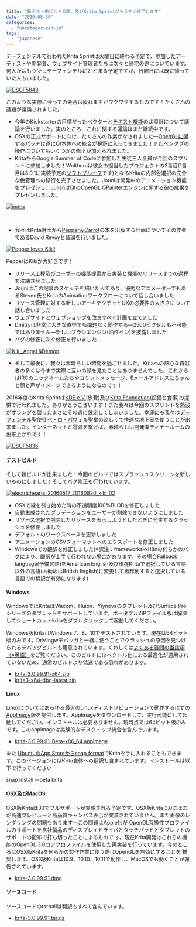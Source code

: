 ```yaml
---
title: "新テスト用ビルド公開、及びKrita Sprintがもうすぐ終了します"
date: "2016-08-30"
categories: 
  - "uncategorized-jp"
tags: 
  - "japanese"
---
```


デーフェンテルで行われたKrita Sprintは火曜日に終わる予定で、参加したアーティストや開発者、ウェブサイト管理者たちは次々と帰宅の途についています。何人かはもう少しデーフェンテルにとどまる予定ですが、日曜日には既に帰っていた人もいました。

[![DSCF5848](/images/posts/2016/DSCF5848-1024x768.jpg)](https://krita.org/wp-content/uploads/2016/08/DSCF5848.jpg)

このような実際に会っての会合は疲れますがワクワクするものです！たくさんの議題が議論されました。

- 今年のKickstarterの目標だったベクターと[テキスト機能](https://phabricator.kde.org/T1004#50665)のUI設計について議論を行いました。実のところ、これに関する議論はまだ継続中です。
- OSXの正式サポートに向け、たくさんの作業がなされました―[OpenGLに関するパッチ](https://codereview.qt-project.org/#/c/166202)は遂にQt本体への統合が視野に入ってきました！またペンタブの操作についてもいくつかの修正が加えられました。
- KritaからGoogle Summer of Codeに参加した生徒三人全員が今回のスプリントに参加しました！Woltheraは彼女の担当したプロジェクトの2番目(1番目は3.0.1に実装予定の[ソフトプルーフ](http://wolthera.info/?p=802)です)となるKritaの内部色選択の完全な色管理への移行を完了させました。Jouniは開発中のアニメーション機能をプレゼンし、JulianはQtのOpenGL QPainterエンジンに関する彼の成果をプレゼンしました。

[![index](/images/posts/2016/index-1024x584.png)](https://krita.org/wp-content/uploads/2016/08/index.png)

 

- 我々はKrita財団から[Pepper＆Carrot](http://www.peppercarrot.com/)の本を出版する計画についてその作者であるDavid Revoyと議論を行いました。

[![Pepper loves Kiki!](/images/posts/2016/PepperLovesKiki_001-1024x724.png)](https://krita.org/wp-content/uploads/2016/08/PepperLovesKiki_001.png)

PepperはKikiが大好きです！

- リリース工程及び[ユーザーの機能提案](https://krita.org/jp/item/ways-to-help-krita-work-on-feature-requests-jp/)から実装と機能のリリースまでの過程を洗練させました
- Jouniはこの記事のスケッチを描いた人であり、優秀なアニメーターでもあるSteven氏とKritaのAnimationワークフローについて話し合いました
- リソース管理に対する新しいアーキテクチャとUXの必要性の大きさについて話し合いました
- ウェブサイトとウェブショップを改良すべく計画を立てました
- Dmitryは非常に大きな直径でも問題なく動作する―2500ピクセルも不可能ではありません―新しいブラシエンジン(油性ペン)を披露しました
- バグの修正に次ぐ修正を行いました…

[![Kiki_Angel &Demon](/images/posts/2016/Kiki_Angel-Demon-1-1024x724.png)](https://krita.org/wp-content/uploads/2016/08/Kiki_Angel-Demon-1.png)

- そして最後に、我々は素晴らしい時間を過ごせました。Kritaへの熱心な貢献者の多くは今まで実際に互いの顔を見たことはありませんでした、これからはIRCのニックネームたちやコミットメッセージ、Eメールアドレスにちゃんと顔と声がイメージできるようになるのです！

2016年度のKrita Sprintは[KDE e.V.](https://www.kde.org/community/donations/)(旅費)及び[Krita Foundation](https://krita.org/jp/support-us-jp/donations-jp/)(設備と食事)の提供で行われました。ありがとうございます！また我々は今回のスプリントを熱波がオランダを襲ったまさにその週に設定してしまいました。幸運にも我々は[デーフェンテル聖使徒ペトロ・パヴェル聖堂](http://petrusenpaulus.eu/)の涼しくて快適な地下室を使うことが出来ました。インターネットと電源を繋げば、素晴らしい開発兼ディナールームの出来上がりです！

[![DSCF5836](/images/posts/2016/DSCF5836-1024x768.jpg)](https://krita.org/wp-content/uploads/2016/08/DSCF5836.jpg)

#### テストビルド

そして新ビルドが出来ました！今回のビルドではスプラッシュスクリーンを新しいものにしました！そしてバグ修正も行われています。

[![electrichearts_20160517_20160820_kiki_02](/images/posts/2016/electrichearts_20160517_20160820_kiki_02-1024x594.png)](https://krita.org/wp-content/uploads/2016/08/electrichearts_20160517_20160820_kiki_02.png)

- OSXで線を引き始めた時の不透明度100%BLOBを修正しました
- 自動生成されたグラデーションをユーザーが削除できないようにしました
- リソース選択で削除したリソースを表示しようとしたときに発生するクラッシュを修正しました
- デフォルトのワークスペースを更新しました
- アニメーションのCSVフォーマットへのエクスポートを修正しました
- Windowsでの翻訳を修正しました(※訳注：frameworks-ki18nの何らかのバグにより、翻訳が上手く行われない場合があります。その場合Fallback language(予備言語)をAmerican English及び現在Kritaで選択している言語以外の言語(お勧めはBritish English)に変更して再起動すると選択している言語での翻訳が有効になります)

#### Windows

WindowsではKritaはWacom、Huion、Yiynovaのタブレット及びSurface Proシリーズのタブレットをサポートしています。ポータブルZIPファイル版は解凍してショートカットkritaをダブルクリックして起動してください。

Windows版KritaはWindows 7、8、10でテストされています。現在は64ビット版のみです。DrMingwデバッガと一緒に使うことでクラッシュの原因を見つけられるデバッグビルドも用意されています。くわしくは[よくある質問の当該項（※英語）](https://docs.krita.org/KritaFAQ#How_can_I_produce_a_backtrace_on_Windows.3F)をご覧ください。このビルドにはベクトル化による最適化が適用されていないため、通常のビルドより低速である恐れがあります。

- [krita\_3.0.99.91-x64.zip](http://files.kde.org/krita/3/windows/devbuilds/krita_3.0.99.91-x64.zip)
- [krita3-x64-dbg-latest.zip](http://files.kde.org/krita/3/windows/debugbuilds/krita3-x64-dbg-latest.zip)

#### Linux

Linuxについてはあらゆる最近のLinuxディストリビューションで動作するはずの[AppImage](http://appimage.org/)版を提供します。AppImageをダウンロードして、実行可能にして起動してください。インストールは必要ありません。現時点では64ビット版のみです。このappimageは実験的なデスクトップ統合を含んでいます。

- [krita-3.0.99.91-Beta-x86\_64.appimage](http://files.kde.org/krita/3/linux/devbuilds/krita-3.0.99.91-Beta-x86_64.appimage)

また [UbuntuのApp Storeからsnap format](https://uappexplorer.com/app/krita.krita)でKritaを手に入れることもできます。このバージョンにはKrita自体への翻訳も含まれています。インストールは以下で行ってください

snap install --beta krita

#### OSX及びMacOS

OSX版Kritaは3.1でフルサポートが実現される予定です。OSX版Krita 3.0にはまだ高速プレビューと高品質キャンバス表示が実装されていません。また画像のレンダリングの問題もあります―この問題はApple社が OpenGL互換性プロファイルのサポートを自社製品のディスプレイドライバとタッチパッドとタブレットのサポートの配布で打ち切ったことによるもので す。現在Krita開発はこれらの機能のOpenGL 3.0コアプロファイルを使用した再実装を行っています。今のところはOSX版Kritaを何らかの製作作業に使う際はOpenGLを無効にすることを 推奨します。OSX版Kritaは10.9、10.10、10.11で動作し、MacOSでも動くことが報告されています。

- [krita-3.0.99.91.dmg](http://files.kde.org/krita/3/osx/devbuilds/krita-3.0.99.91.dmg)

#### ソースコード

ソースコードのtarballは翻訳もすべて含んでいます。

- [krita-3.0.99.91.tar.gz](http://files.kde.org/krita/3/source/krita-3.0.99.91.tar.gz)
